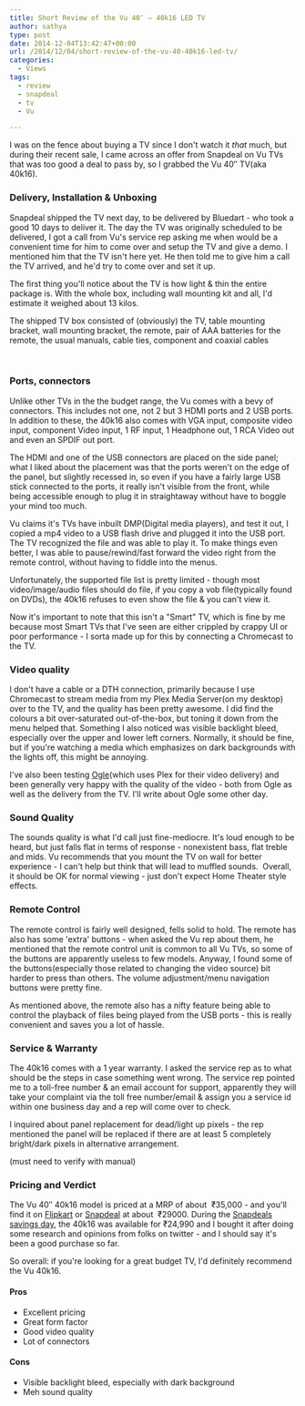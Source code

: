 ```yaml
---
title: Short Review of the Vu 40″ – 40k16 LED TV
author: sathya
type: post
date: 2014-12-04T13:42:47+00:00
url: /2014/12/04/short-review-of-the-vu-40-40k16-led-tv/
categories:
  - Views
tags:
  - review
  - snapdeal
  - tv
  - Vu

---
```

I was on the fence about buying a TV since I don't watch it _that_ much, but during their recent sale, I came across an offer from Snapdeal on Vu TVs that was too good a deal to pass by, so I grabbed the Vu 40&#8243; TV(aka 40k16).

### Delivery, Installation & Unboxing

Snapdeal shipped the TV next day, to be delivered by Bluedart - who took a good 10 days to deliver it. The day the TV was originally scheduled to be delivered, I got a call from Vu's service rep asking me when would be a convenient time for him to come over and setup the TV and give a demo. I mentioned him that the TV isn't here yet. He then told me to give him a call the TV arrived, and he'd try to come over and set it up.

The first thing you'll notice about the TV is how light & thin the entire package is. With the whole box, including wall mounting kit and all, I'd estimate it weighed about 13 kilos.

The shipped TV box consisted of (obviously) the TV, table mounting bracket, wall mounting bracket, the remote, pair of AAA batteries for the remote, the usual manuals, cable ties, component and coaxial cables











&nbsp;

### Ports, connectors

Unlike other TVs in the the budget range, the Vu comes with a bevy of connectors. This includes not one, not 2 but 3 HDMI ports and 2 USB ports. In addition to these, the 40k16 also comes with VGA input, composite video input, component Video input, 1 RF input, 1 Headphone out, 1 RCA Video out and even an SPDIF out port.

The HDMI and one of the USB connectors are placed on the side panel; what I liked about the placement was that the ports weren't on the edge of the panel, but slightly recessed in, so even if you have a fairly large USB stick connected to the ports, it really isn't visible from the front, while being accessible enough to plug it in straightaway without have to boggle your mind too much.

Vu claims it's TVs have inbuilt DMP(Digital media players), and test it out, I copied a mp4 video to a USB flash drive and plugged it into the USB port. The TV recognized the file and was able to play it. To make things even better, I was able to pause/rewind/fast forward the video right from the remote control, without having to fiddle into the menus.

Unfortunately, the supported file list is pretty limited - though most video/image/audio files should do file, if you copy a vob file(typically found on DVDs), the 40k16 refuses to even show the file & you can't view it.

Now it's important to note that this isn't a "Smart" TV, which is fine by me because most Smart TVs that I've seen are either crippled by crappy UI or poor performance - I sorta made up for this by connecting a Chromecast to the TV.

### Video quality

I don't have a cable or a DTH connection, primarily because I use Chromecast to stream media from my Plex Media Server(on my desktop) over to the TV, and the quality has been pretty awesome. I did find the colours a bit over-saturated out-of-the-box, but toning it down from the menu helped that. Something I also noticed was visible backlight bleed, especially over the upper and lower left corners. Normally, it should be fine, but if you're watching a media which emphasizes on dark backgrounds with the lights off, this might be annoying.

I've also been testing [Ogle][1](which uses Plex for their video delivery) and been generally very happy with the quality of the video - both from Ogle as well as the delivery from the TV. I'll write about Ogle some other day.









### Sound Quality

The sounds quality is what I'd call just fine-mediocre. It's loud enough to be heard, but just falls flat in terms of response - nonexistent bass, flat treble and mids. Vu recommends that you mount the TV on wall for better experience - I can't help but think that will lead to muffled sounds.  Overall, it should be OK for normal viewing - just don't expect Home Theater style effects.

### Remote Control

The remote control is fairly well designed, fells solid to hold. The remote has also has some 'extra' buttons - when asked the Vu rep about them, he mentioned that the remote control unit is common to all Vu TVs, so some of the buttons are apparently useless to few models. Anyway, I found some of the buttons(especially those related to changing the video source) bit harder to press than others. The volume adjustment/menu navigation buttons were pretty fine.

As mentioned above, the remote also has a nifty feature being able to control the playback of files being played from the USB ports - this is really convenient and saves you a lot of hassle.

### Service & Warranty

The 40k16 comes with a 1 year warranty. I asked the service rep as to what should be the steps in case something went wrong. The service rep pointed me to a toll-free number & an email account for support, apparently they will take your complaint via the toll free number/email & assign you a service id within one business day and a rep will come over to check.

I inquired about panel replacement for dead/light up pixels - the rep mentioned the panel will be replaced if there are at least 5 completely bright/dark pixels in alternative arrangement.

(must need to verify with manual)

### Pricing and Verdict

The Vu 40&#8243; 40k16 model is priced at a MRP of about  ₹35,000 - and you'll find it on <a title="Flipkart listing for 40k16" href="https://www.flipkart.com/vu-40k16-101-cm-40-led-tv/p/itmduh4jupmeqeqw?q=VU+40K16+101+cm+%2840%29+LED+TV&as=on&affid=sathyasath&as-show=on&otracker=start&as-pos=p_1_40k16&pid=TVSDUH4JUPMEQEQW" target="_blank">Flipkart</a> or <a href="https://www.snapdeal.com/product/vu-technologies-40-inch-40k16/530676301?utm_source=aff_prog&utm_campaign=afts&offer_id=17&aff_id=27728" target="_blank">Snapdeal</a> at about  ₹29000. During the <a href="https://blog.snapdeal.com/snapdeal-savings-day-1111-savings-like-never-before/" target="_blank">Snapdeals savings day</a>, the 40k16 was available for ₹24,990 and I bought it after doing some research and opinions from folks on twitter - and I should say it's been a good purchase so far.

So overall: if you're looking for a great budget TV, I'd definitely recommend the Vu 40k16.

#### Pros

  * Excellent pricing
  * Great form factor
  * Good video quality
  * Lot of connectors

#### Cons

  * Visible backlight bleed, especially with dark background
  * Meh sound quality

 [1]: https://ogleit.in